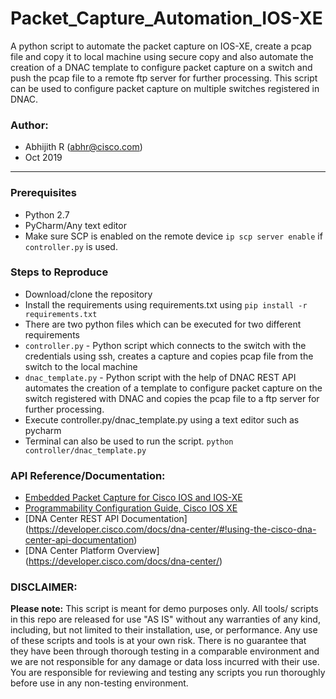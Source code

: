 # Packet_Capture_Automation_IOS-XE
A python script to automate the packet capture on IOS-XE, create a pcap file and copy it to local machine using secure copy and also automate the creation of a DNAC template to configure packet capture on a switch and push the pcap file to a remote ftp server for further processing. This script can be used to configure packet capture on multiple switches registered in DNAC.

### Author:

* Abhijith R (abhr@cisco.com)
*  Oct 2019
***

### Prerequisites
* Python 2.7
* PyCharm/Any text editor
* Make sure SCP is enabled on the remote device ```ip scp server enable``` if ```controller.py``` is used.

### Steps to Reproduce
* Download/clone the repository
* Install the requirements using requirements.txt using ```pip install -r requirements.txt```
* There are two python files which can be executed for two different requirements 
* ```controller.py``` - Python script which connects to the switch with the credentials using ssh, creates a capture and copies  pcap file from the switch to the local machine
* ```dnac_template.py``` - Python script with the help of DNAC REST API automates the creation of a template to configure packet capture on the switch registered with DNAC and copies the pcap file to a ftp server for further processing.
* Execute controller.py/dnac_template.py using a text editor such as pycharm
* Terminal can also be used to run the script.
      ```python controller/dnac_template.py```

### API Reference/Documentation:
* [Embedded Packet Capture for Cisco IOS and IOS-XE](https://www.cisco.com/c/en/us/support/docs/ios-nx-os-software/ios-embedded-packet-capture/116045-productconfig-epc-00.html)
* [Programmability Configuration Guide, Cisco IOS XE](https://www.cisco.com/c/en/us/td/docs/ios-xml/ios/prog/configuration/169/b_169_programmability_cg/cli_python_module.html)
* [DNA Center REST API Documentation] (https://developer.cisco.com/docs/dna-center/#!using-the-cisco-dna-center-api-documentation)
* [DNA Center Platform Overview] (https://developer.cisco.com/docs/dna-center/)

### DISCLAIMER:
<b>Please note:</b> This script is meant for demo purposes only. All tools/ scripts in this repo are released for use "AS IS" without any warranties of any kind, including, but not limited to their installation, use, or performance. Any use of these scripts and tools is at your own risk. There is no guarantee that they have been through thorough testing in a comparable environment and we are not responsible for any damage or data loss incurred with their use.
You are responsible for reviewing and testing any scripts you run thoroughly before use in any non-testing environment.
    
